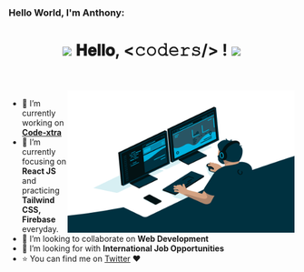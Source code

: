 ### Hello World, I'm Anthony:

<h1 align="center">
  <a target="_blank">
    <img src="https://github.com/JayantGoel001/JayantGoel001/blob/master/GIF/Earth.gif" width="24px" style="max-width:100%;">
  </a>
  𝐇𝐞𝐥𝐥𝐨, &lt;𝚌𝚘𝚍𝚎𝚛𝚜/&gt; !
  <a target="_blank">
    <img src="https://github.com/JayantGoel001/JayantGoel001/blob/master/GIF/Hi.gif" width="40px" />
  </a>
</h1>

<br/>
<br/>
<a target="_blank">
  <img align="right" height="250" width="400" alt="GIF" src="https://github.com/ThinhMDITPTIT/ThinhMDITPTIT/blob/main/images/code.gif">
</a>

- 🔭 I’m currently working on **[Code-xtra](https://code-xtra.com)**
- 🌱 I’m currently focusing on **React JS** and practicing **Tailwind CSS, Firebase** everyday.
- 👯 I’m looking to collaborate on **Web Development**
- 🤔 I’m looking for with **International Job Opportunities**
- ⭐ You can find me on [Twitter](https://twitter.com/an_tony03) ❤ 

<br/>
<br/>

